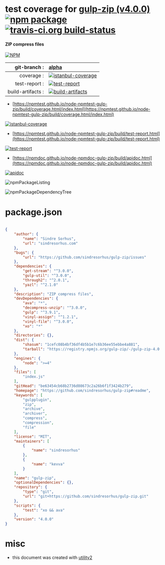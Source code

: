 # test coverage for  [gulp-zip (v4.0.0)](https://github.com/sindresorhus/gulp-zip#readme)  [![npm package](https://img.shields.io/npm/v/npmtest-gulp-zip.svg?style=flat-square)](https://www.npmjs.org/package/npmtest-gulp-zip) [![travis-ci.org build-status](https://api.travis-ci.org/npmtest/node-npmtest-gulp-zip.svg)](https://travis-ci.org/npmtest/node-npmtest-gulp-zip)
#### ZIP compress files

[![NPM](https://nodei.co/npm/gulp-zip.png?downloads=true&downloadRank=true&stars=true)](https://www.npmjs.com/package/gulp-zip)

| git-branch : | [alpha](https://github.com/npmtest/node-npmtest-gulp-zip/tree/alpha)|
|--:|:--|
| coverage : | [![istanbul-coverage](https://npmtest.github.io/node-npmtest-gulp-zip/build/coverage.badge.svg)](https://npmtest.github.io/node-npmtest-gulp-zip/build/coverage.html/index.html)|
| test-report : | [![test-report](https://npmtest.github.io/node-npmtest-gulp-zip/build/test-report.badge.svg)](https://npmtest.github.io/node-npmtest-gulp-zip/build/test-report.html)|
| build-artifacts : | [![build-artifacts](https://npmtest.github.io/node-npmtest-gulp-zip/glyphicons_144_folder_open.png)](https://github.com/npmtest/node-npmtest-gulp-zip/tree/gh-pages/build)|

- [https://npmtest.github.io/node-npmtest-gulp-zip/build/coverage.html/index.html](https://npmtest.github.io/node-npmtest-gulp-zip/build/coverage.html/index.html)

[![istanbul-coverage](https://npmtest.github.io/node-npmtest-gulp-zip/build/screenCapture.buildCi.browser.%252Ftmp%252Fbuild%252Fcoverage.lib.html.png)](https://npmtest.github.io/node-npmtest-gulp-zip/build/coverage.html/index.html)

- [https://npmtest.github.io/node-npmtest-gulp-zip/build/test-report.html](https://npmtest.github.io/node-npmtest-gulp-zip/build/test-report.html)

[![test-report](https://npmtest.github.io/node-npmtest-gulp-zip/build/screenCapture.buildCi.browser.%252Ftmp%252Fbuild%252Ftest-report.html.png)](https://npmtest.github.io/node-npmtest-gulp-zip/build/test-report.html)

- [https://npmdoc.github.io/node-npmdoc-gulp-zip/build/apidoc.html](https://npmdoc.github.io/node-npmdoc-gulp-zip/build/apidoc.html)

[![apidoc](https://npmdoc.github.io/node-npmdoc-gulp-zip/build/screenCapture.buildCi.browser.%252Ftmp%252Fbuild%252Fapidoc.html.png)](https://npmdoc.github.io/node-npmdoc-gulp-zip/build/apidoc.html)

![npmPackageListing](https://npmtest.github.io/node-npmtest-gulp-zip/build/screenCapture.npmPackageListing.svg)

![npmPackageDependencyTree](https://npmtest.github.io/node-npmtest-gulp-zip/build/screenCapture.npmPackageDependencyTree.svg)



# package.json

```json

{
    "author": {
        "name": "Sindre Sorhus",
        "url": "sindresorhus.com"
    },
    "bugs": {
        "url": "https://github.com/sindresorhus/gulp-zip/issues"
    },
    "dependencies": {
        "get-stream": "^3.0.0",
        "gulp-util": "^3.0.0",
        "through2": "^2.0.1",
        "yazl": "^2.1.0"
    },
    "description": "ZIP compress files",
    "devDependencies": {
        "ava": "*",
        "decompress-unzip": "^3.0.0",
        "gulp": "^3.9.1",
        "vinyl-assign": "^1.2.1",
        "vinyl-file": "^3.0.0",
        "xo": "*"
    },
    "directories": {},
    "dist": {
        "shasum": "1cefc08b4bf36df4b5b1e7c6b36ee55ebbe4a881",
        "tarball": "https://registry.npmjs.org/gulp-zip/-/gulp-zip-4.0.0.tgz"
    },
    "engines": {
        "node": ">=4"
    },
    "files": [
        "index.js"
    ],
    "gitHead": "be63454cb68b2736d08673c2a26b6f1f3424b279",
    "homepage": "https://github.com/sindresorhus/gulp-zip#readme",
    "keywords": [
        "gulpplugin",
        "zip",
        "archive",
        "archiver",
        "compress",
        "compression",
        "file"
    ],
    "license": "MIT",
    "maintainers": [
        {
            "name": "sindresorhus"
        },
        {
            "name": "kevva"
        }
    ],
    "name": "gulp-zip",
    "optionalDependencies": {},
    "repository": {
        "type": "git",
        "url": "git+https://github.com/sindresorhus/gulp-zip.git"
    },
    "scripts": {
        "test": "xo && ava"
    },
    "version": "4.0.0"
}
```



# misc
- this document was created with [utility2](https://github.com/kaizhu256/node-utility2)
